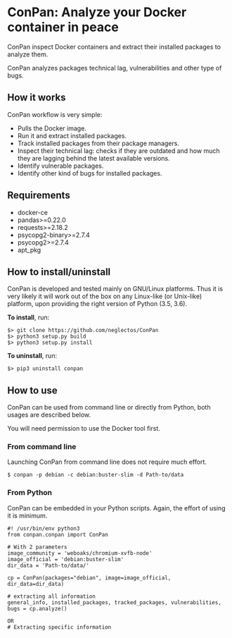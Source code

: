 # ConPan: Analyze your Docker container in peace

ConPan inspect Docker containers and extract their installed packages to analyze them. 

ConPan analyzes packages technical lag, vulnerabilities and other type of bugs.
## How it works
ConPan workflow is very simple:
- Pulls the Docker image.
- Run it and extract installed packages.
- Track installed packages from their package managers.
- Inspect their technical lag: checks if they are outdated and how much they are lagging behind the latest available versions.
- Identify vulnerable packages.
- Identify other kind of bugs for installed packages.


## Requirements
- docker-ce
- pandas>=0.22.0
- requests>=2.18.2
- psycopg2-binary>=2.7.4
- psycopg2>=2.7.4
- apt_pkg


##  How to install/uninstall
ConPan is developed and tested mainly on GNU/Linux platforms. Thus it is very likely it will work out of the box
on any Linux-like (or Unix-like) platform, upon providing the right version of Python (3.5, 3.6).


**To install**, run:
```
$> git clone https://github.com/neglectos/ConPan
$> python3 setup.py build
$> python3 setup.py install
```

**To uninstall**, run:
```
$> pip3 uninstall conpan
```

## How to use

ConPan can be used from command line or directly from Python, both usages are described below.

You will need permission to use the Docker tool first.
### From command line
Launching ConPan from command line does not require much effort.

```
$ conpan -p debian -c debian:buster-slim -d Path-to/data
```

### From Python
ConPan can be embedded in your Python scripts. Again, the effort of using it is minimum.

```
#! /usr/bin/env python3
from conpan.conpan import ConPan

# With 2 parameters
image_community = 'weboaks/chromium-xvfb-node'
image_official = 'debian:buster-slim'
dir_data = 'Path-to/data/'

cp = ConPan(packages="debian", image=image_official, dir_data=dir_data)

# extracting all information
general_info, installed_packages, tracked_packages, vulnerabilities, bugs = cp.analyze()

OR
# Extracting specific information


```
